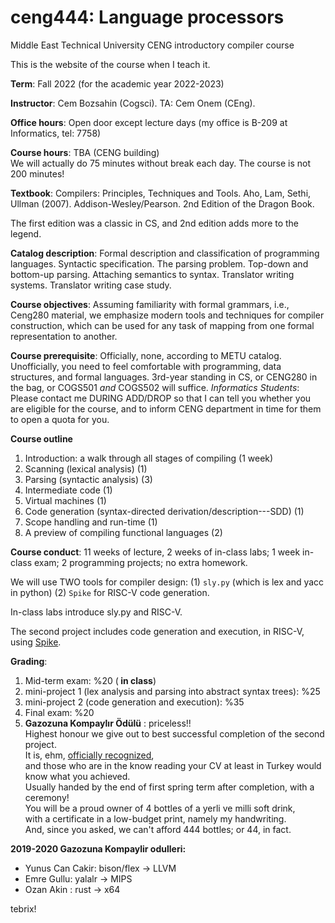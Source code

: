 # ceng444: Language processors
Middle East Technical University CENG introductory compiler course

This is the website of the course when I teach it. 

<b>Term</b>: Fall 2022 (for the academic year 2022-2023)

<b>Instructor</b>: Cem Bozsahin (Cogsci).  TA: Cem Onem (CEng).

<b>Office hours</b>: Open door except lecture days (my office is B-209 at Informatics, tel: 7758)

<b>Course hours</b>: TBA (CENG building)
<br> We will actually do 75 minutes without break each day. The course is not 200 minutes!

<b>Textbook</b>: Compilers: Principles, Techniques and Tools. Aho, Lam, Sethi, Ullman (2007). Addison-Wesley/Pearson.
2nd Edition of the Dragon Book.

The first edition was a classic in CS, and 2nd edition adds more to the legend.


<b>Catalog description</b>: Formal description and classification of programming languages. Syntactic specification. The parsing problem. Top-down and bottom-up parsing. Attaching semantics to syntax. Translator writing systems. Translator writing case study.

<b>Course objectives</b>: Assuming familiarity with formal grammars, i.e., Ceng280 material, we emphasize modern tools and techniques for compiler construction, which can be used for any task of mapping from one formal representation to another.

<b>Course prerequisite</b>: Officially, none, according to METU catalog. Unofficially, you need to feel comfortable with
 programming, data structures, and formal languages. 3rd-year standing in CS, or CENG280 in the bag, or
 COGS501 *and* COGS502 will suffice. *Informatics Students*: Please contact me DURING ADD/DROP so that I can
 tell you whether you are eligible for the course, and to inform CENG department in time for them to open
 a quota for you.

<b>Course outline</b>

<ol>
<li> Introduction: a walk through all stages of compiling (1 week)
<li> Scanning (lexical analysis) (1)
<li> Parsing (syntactic analysis) (3)
<li> Intermediate code (1)
<li> Virtual machines (1)
<li> Code generation (syntax-directed derivation/description---SDD) (1)
<li> Scope handling and run-time (1)
<li> A preview of compiling functional languages (2)
</ol>

<b>Course conduct</b>: 11 weeks of lecture, 2 weeks of in-class labs; 1 week in-class exam; 2 programming projects; no extra homework.

<p>We will use TWO tools for compiler design: (1) <code>sly.py</code> (which is lex and yacc in python)
 (2) <code>Spike</code> for RISC-V code generation.

 
<p>In-class labs introduce sly.py and RISC-V.

<p> The second project includes code generation and execution, in
RISC-V, using <a href="https://github.com/riscv/riscv-isa-sim">Spike</a>.

<b>Grading</b>:
<ol>
 <li> Mid-term exam: %20 (<b> in class</b>)
<li> mini-project 1 (lex analysis and parsing into abstract syntax trees): %25
<li> mini-project 2 (code generation and execution): %35
<li> Final exam: %20
 <li><b>Gazozuna Kompaylır Ödülü</b> : priceless!!
  <br> Highest honour we give out to best successful completion of the second project.
  <br> It is, ehm, <a href="https://www.linkedin.com/in/merihakar">officially recognized</a>, 
  <br> and those who are in the know reading your CV at least in Turkey would know what you achieved.
  <br>Usually handed by the end of first spring term after completion, with a ceremony!
  <br>You will be a proud owner of 4 bottles of a yerli ve milli soft drink,
  <br>with a certificate in a low-budget print, namely my handwriting.
  <br> And, since you asked, we can't afford 444 bottles; or 44, in fact.
</ol>

<b>2019-2020 Gazozuna Kompaylir odulleri:</b>
<ul>
<li>Yunus Can Cakir: bison/flex -> LLVM
<li>Emre Gullu: yalalr -> MIPS
<li>Ozan Akin : rust -> x64
</ul>

tebrix!
